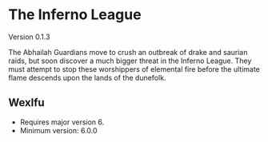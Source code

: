 # The Inferno League
Version 0.1.3

The Abhailah Guardians move to crush an outbreak of drake and saurian raids, but soon discover a much bigger threat in the Inferno League. They must attempt to stop these worshippers of elemental fire before the ultimate flame descends upon the lands of the dunefolk.

## Wexlfu
* Requires major version 6.
* Minimum version: 6.0.0
